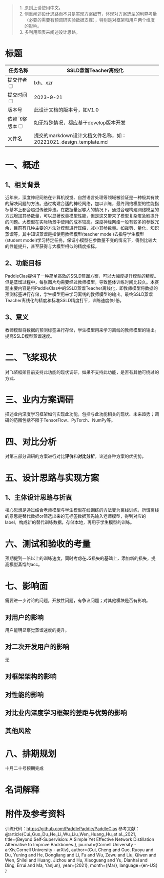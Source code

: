 > 1. 原则上请使用中文。
> 2. 侧重阐述设计思路而不只是实现方案细节，体现对方案选型的利弊考量（必要的需要有预调研实验数据支撑），特别是对框架和用户两个维度的影响。
> 3. 多利用图表来阐述设计思路。

# 标题

|任务名称 | SSLD蒸馏Teacher离线化 | 
|---|---|
|提交作者<input type="checkbox" class="rowselector hidden"> | lxh、xzr | 
|提交时间<input type="checkbox" class="rowselector hidden"> | 2023-9-21 | 
|版本号 | 此设计文档的版本号，如V1.0 | 
|依赖飞桨版本<input type="checkbox" class="rowselector hidden"> | 如无特殊情况，都应基于develop版本开发 | 
|文件名 | 提交的markdown设计文档文件名称，如：20221021_design_template.md<br> | 

# 一、概述
## 1、相关背景
近年来，深度神经网络在计算机视觉、自然语言处理等领域被验证是一种极其有效的解决问题的方法。通过构建合适的神经网络，加以训练，最终网络模型的性能指标基本上都会超过传统算法。在数据量足够大的情况下，通过合理构建网络模型的方式增加其参数量，可以显著改善模型性能，但是这又带来了模型复杂度急剧提升的问题。大模型在实际场景中使用的成本较高。深度神经网络一般有较多的参数冗余，目前有几种主要的方法对模型进行压缩，减小其参数量。如裁剪、量化、知识蒸馏等，其中知识蒸馏是指使用教师模型(teacher model)去指导学生模型(student model)学习特定任务，保证小模型在参数量不变的情况下，得到比较大的性能提升，甚至获得与大模型相似的精度指标。
## 2、功能目标
PaddleClas提供了一种简单高效的SSLD蒸馏方案，可以大幅度提升模型的精度。但是蒸馏过程中，每张图片均需要经过教师模型，导致整体训练时间比较久。本赛题主要内容是将PaddleClas中的SSLD蒸馏Teacher离线化，即教师模型将数据的预测标签进行存储，学生模型用来学习离线的教师模型的输出。最终SSLD蒸馏Teacher离线化的精度和标准SSLD精度打平，训练速度快1倍。
## 3、意义
教师模型将数据的预测标签进行存储，学生模型用来学习离线的教师模型的输出。提高SSLD模型蒸馏速度。

# 二、飞桨现状
对飞桨框架目前支持此功能的现状调研，如果不支持此功能，是否有其他可绕过的方式.


# 三、业内方案调研
描述业内深度学习框架如何实现此功能，包括与此功能相关的现状、未来趋势；调研的范围包括不限于TensorFlow、PyTorch、NumPy等。

# 四、对比分析
对第三部分调研的方案进行对比**评价**和**对比分析**，论述各种方案的优劣势。

# 五、设计思路与实现方案

## 1、主体设计思路与折衷
核心思想是通过结合老师模型与学生模型在线训练的方法变为离线训练，所谓离线的意思是替代数据or筛选出来的无标签数据预先输入老师模型，得到对应的label，构成新的替代训练数据，存储本地，再用于学生模型的训练。

# 六、测试和验收的考量
预期提到一倍以上的训练速度，同时考虑在JS损失的基础上，添加新的损失，提高模型蒸馏的acc。

# 七、影响面
需要进一步讨论的问题，开放性问题，有争议问题；对其他模块是否有影响。
## 对用户的影响
用户能明显察觉蒸馏速度的提升。
## 对二次开发用户的影响
无
## 对框架架构的影响
## 对性能的影响
## 对比业内深度学习框架的差距与优势的影响
## 其他风险

# 八、排期规划
十月二十号预期完成

# 名词解释

# 附件及参考资料
训练代码：https://github.com/PaddlePaddle/PaddleClas
参考文献： @article{Cui_Guo_Du_He_Li_Wu_Liu_Wen_Huang_Hu_et al._2021,  
 title={Beyond Self-Supervision: A Simple Yet Effective Network Distillation Alternative to Improve Backbones.}, 
 journal={Cornell University - arXiv,Cornell University - arXiv}, 
 author={Cui, Cheng and Guo, Ruoyu and Du, Yuning and He, Dongliang and Li, Fu and Wu, Zewu and Liu, Qiwen and Wen, Shilei and Huang, Jizhou and Hu, Xiaoguang and Yu, Dianhai and Ding, Errui and Ma, Yanjun}, 
 year={2021}, 
 month={Mar}, 
 language={en-US} 
 }
